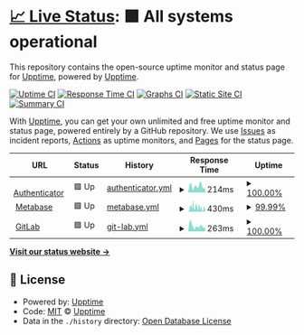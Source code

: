 # [📈 Live Status](https://upptime.github.io/upptime): <!--live status--> **🟩 All systems operational**

This repository contains the open-source uptime monitor and status page for [Upptime](https://upptime.js.org), powered by [Upptime](https://github.com/upptime/upptime).

[![Uptime CI](https://github.com/cad-dmendel/upptime/workflows/Uptime%20CI/badge.svg)](https://github.com/cad-dmendel/upptime/actions?query=workflow%3A%22Uptime+CI%22)
[![Response Time CI](https://github.com/cad-dmendel/upptime/workflows/Response%20Time%20CI/badge.svg)](https://github.com/cad-dmendel/upptime/actions?query=workflow%3A%22Response+Time+CI%22)
[![Graphs CI](https://github.com/cad-dmendel/upptime/workflows/Graphs%20CI/badge.svg)](https://github.com/cad-dmendel/upptime/actions?query=workflow%3A%22Graphs+CI%22)
[![Static Site CI](https://github.com/cad-dmendel/upptime/workflows/Static%20Site%20CI/badge.svg)](https://github.com/cad-dmendel/upptime/actions?query=workflow%3A%22Static+Site+CI%22)
[![Summary CI](https://github.com/cad-dmendel/upptime/workflows/Summary%20CI/badge.svg)](https://github.com/cad-dmendel/upptime/actions?query=workflow%3A%22Summary+CI%22)

With [Upptime](https://upptime.js.org), you can get your own unlimited and free uptime monitor and status page, powered entirely by a GitHub repository. We use [Issues](https://github.com/upptime/upptime/issues) as incident reports, [Actions](https://github.com/cad-dmendel/upptime/actions) as uptime monitors, and [Pages](https://upptime.github.io/upptime) for the status page.

<!--start: status pages-->
<!-- This summary is generated by Upptime (https://github.com/upptime/upptime) -->
<!-- Do not edit this manually, your changes will be overwritten -->
<!-- prettier-ignore -->
| URL | Status | History | Response Time | Uptime |
| --- | ------ | ------- | ------------- | ------ |
| <img alt="" src="https://icons.duckduckgo.com/ip3/authenticator.cadastra.com.ico" height="13"> [Authenticator](https://authenticator.cadastra.com) | 🟩 Up | [authenticator.yml](https://github.com/cad-dmendel/uptime/commits/HEAD/history/authenticator.yml) | <details><summary><img alt="Response time graph" src="./graphs/authenticator/response-time-week.png" height="20"> 214ms</summary><br><a href="https://cad-dmendel.github.io/uptime/history/authenticator"><img alt="Response time 437" src="https://img.shields.io/endpoint?url=https%3A%2F%2Fraw.githubusercontent.com%2Fcad-dmendel%2Fuptime%2FHEAD%2Fapi%2Fauthenticator%2Fresponse-time.json"></a><br><a href="https://cad-dmendel.github.io/uptime/history/authenticator"><img alt="24-hour response time 350" src="https://img.shields.io/endpoint?url=https%3A%2F%2Fraw.githubusercontent.com%2Fcad-dmendel%2Fuptime%2FHEAD%2Fapi%2Fauthenticator%2Fresponse-time-day.json"></a><br><a href="https://cad-dmendel.github.io/uptime/history/authenticator"><img alt="7-day response time 214" src="https://img.shields.io/endpoint?url=https%3A%2F%2Fraw.githubusercontent.com%2Fcad-dmendel%2Fuptime%2FHEAD%2Fapi%2Fauthenticator%2Fresponse-time-week.json"></a><br><a href="https://cad-dmendel.github.io/uptime/history/authenticator"><img alt="30-day response time 1128" src="https://img.shields.io/endpoint?url=https%3A%2F%2Fraw.githubusercontent.com%2Fcad-dmendel%2Fuptime%2FHEAD%2Fapi%2Fauthenticator%2Fresponse-time-month.json"></a><br><a href="https://cad-dmendel.github.io/uptime/history/authenticator"><img alt="1-year response time 437" src="https://img.shields.io/endpoint?url=https%3A%2F%2Fraw.githubusercontent.com%2Fcad-dmendel%2Fuptime%2FHEAD%2Fapi%2Fauthenticator%2Fresponse-time-year.json"></a></details> | <details><summary><a href="https://cad-dmendel.github.io/uptime/history/authenticator">100.00%</a></summary><a href="https://cad-dmendel.github.io/uptime/history/authenticator"><img alt="All-time uptime 99.01%" src="https://img.shields.io/endpoint?url=https%3A%2F%2Fraw.githubusercontent.com%2Fcad-dmendel%2Fuptime%2FHEAD%2Fapi%2Fauthenticator%2Fuptime.json"></a><br><a href="https://cad-dmendel.github.io/uptime/history/authenticator"><img alt="24-hour uptime 100.00%" src="https://img.shields.io/endpoint?url=https%3A%2F%2Fraw.githubusercontent.com%2Fcad-dmendel%2Fuptime%2FHEAD%2Fapi%2Fauthenticator%2Fuptime-day.json"></a><br><a href="https://cad-dmendel.github.io/uptime/history/authenticator"><img alt="7-day uptime 100.00%" src="https://img.shields.io/endpoint?url=https%3A%2F%2Fraw.githubusercontent.com%2Fcad-dmendel%2Fuptime%2FHEAD%2Fapi%2Fauthenticator%2Fuptime-week.json"></a><br><a href="https://cad-dmendel.github.io/uptime/history/authenticator"><img alt="30-day uptime 100.00%" src="https://img.shields.io/endpoint?url=https%3A%2F%2Fraw.githubusercontent.com%2Fcad-dmendel%2Fuptime%2FHEAD%2Fapi%2Fauthenticator%2Fuptime-month.json"></a><br><a href="https://cad-dmendel.github.io/uptime/history/authenticator"><img alt="1-year uptime 99.01%" src="https://img.shields.io/endpoint?url=https%3A%2F%2Fraw.githubusercontent.com%2Fcad-dmendel%2Fuptime%2FHEAD%2Fapi%2Fauthenticator%2Fuptime-year.json"></a></details>
| <img alt="" src="https://icons.duckduckgo.com/ip3/metabase.cadastra.com.ico" height="13"> [Metabase](https://metabase.cadastra.com) | 🟩 Up | [metabase.yml](https://github.com/cad-dmendel/uptime/commits/HEAD/history/metabase.yml) | <details><summary><img alt="Response time graph" src="./graphs/metabase/response-time-week.png" height="20"> 430ms</summary><br><a href="https://cad-dmendel.github.io/uptime/history/metabase"><img alt="Response time 759" src="https://img.shields.io/endpoint?url=https%3A%2F%2Fraw.githubusercontent.com%2Fcad-dmendel%2Fuptime%2FHEAD%2Fapi%2Fmetabase%2Fresponse-time.json"></a><br><a href="https://cad-dmendel.github.io/uptime/history/metabase"><img alt="24-hour response time 798" src="https://img.shields.io/endpoint?url=https%3A%2F%2Fraw.githubusercontent.com%2Fcad-dmendel%2Fuptime%2FHEAD%2Fapi%2Fmetabase%2Fresponse-time-day.json"></a><br><a href="https://cad-dmendel.github.io/uptime/history/metabase"><img alt="7-day response time 430" src="https://img.shields.io/endpoint?url=https%3A%2F%2Fraw.githubusercontent.com%2Fcad-dmendel%2Fuptime%2FHEAD%2Fapi%2Fmetabase%2Fresponse-time-week.json"></a><br><a href="https://cad-dmendel.github.io/uptime/history/metabase"><img alt="30-day response time 621" src="https://img.shields.io/endpoint?url=https%3A%2F%2Fraw.githubusercontent.com%2Fcad-dmendel%2Fuptime%2FHEAD%2Fapi%2Fmetabase%2Fresponse-time-month.json"></a><br><a href="https://cad-dmendel.github.io/uptime/history/metabase"><img alt="1-year response time 759" src="https://img.shields.io/endpoint?url=https%3A%2F%2Fraw.githubusercontent.com%2Fcad-dmendel%2Fuptime%2FHEAD%2Fapi%2Fmetabase%2Fresponse-time-year.json"></a></details> | <details><summary><a href="https://cad-dmendel.github.io/uptime/history/metabase">99.99%</a></summary><a href="https://cad-dmendel.github.io/uptime/history/metabase"><img alt="All-time uptime 99.99%" src="https://img.shields.io/endpoint?url=https%3A%2F%2Fraw.githubusercontent.com%2Fcad-dmendel%2Fuptime%2FHEAD%2Fapi%2Fmetabase%2Fuptime.json"></a><br><a href="https://cad-dmendel.github.io/uptime/history/metabase"><img alt="24-hour uptime 100.00%" src="https://img.shields.io/endpoint?url=https%3A%2F%2Fraw.githubusercontent.com%2Fcad-dmendel%2Fuptime%2FHEAD%2Fapi%2Fmetabase%2Fuptime-day.json"></a><br><a href="https://cad-dmendel.github.io/uptime/history/metabase"><img alt="7-day uptime 99.99%" src="https://img.shields.io/endpoint?url=https%3A%2F%2Fraw.githubusercontent.com%2Fcad-dmendel%2Fuptime%2FHEAD%2Fapi%2Fmetabase%2Fuptime-week.json"></a><br><a href="https://cad-dmendel.github.io/uptime/history/metabase"><img alt="30-day uptime 99.96%" src="https://img.shields.io/endpoint?url=https%3A%2F%2Fraw.githubusercontent.com%2Fcad-dmendel%2Fuptime%2FHEAD%2Fapi%2Fmetabase%2Fuptime-month.json"></a><br><a href="https://cad-dmendel.github.io/uptime/history/metabase"><img alt="1-year uptime 99.99%" src="https://img.shields.io/endpoint?url=https%3A%2F%2Fraw.githubusercontent.com%2Fcad-dmendel%2Fuptime%2FHEAD%2Fapi%2Fmetabase%2Fuptime-year.json"></a></details>
| <img alt="" src="https://icons.duckduckgo.com/ip3/gitlab.cadastra.com.ico" height="13"> [GitLab](https://gitlab.cadastra.com) | 🟩 Up | [git-lab.yml](https://github.com/cad-dmendel/uptime/commits/HEAD/history/git-lab.yml) | <details><summary><img alt="Response time graph" src="./graphs/git-lab/response-time-week.png" height="20"> 263ms</summary><br><a href="https://cad-dmendel.github.io/uptime/history/git-lab"><img alt="Response time 266" src="https://img.shields.io/endpoint?url=https%3A%2F%2Fraw.githubusercontent.com%2Fcad-dmendel%2Fuptime%2FHEAD%2Fapi%2Fgit-lab%2Fresponse-time.json"></a><br><a href="https://cad-dmendel.github.io/uptime/history/git-lab"><img alt="24-hour response time 364" src="https://img.shields.io/endpoint?url=https%3A%2F%2Fraw.githubusercontent.com%2Fcad-dmendel%2Fuptime%2FHEAD%2Fapi%2Fgit-lab%2Fresponse-time-day.json"></a><br><a href="https://cad-dmendel.github.io/uptime/history/git-lab"><img alt="7-day response time 263" src="https://img.shields.io/endpoint?url=https%3A%2F%2Fraw.githubusercontent.com%2Fcad-dmendel%2Fuptime%2FHEAD%2Fapi%2Fgit-lab%2Fresponse-time-week.json"></a><br><a href="https://cad-dmendel.github.io/uptime/history/git-lab"><img alt="30-day response time 288" src="https://img.shields.io/endpoint?url=https%3A%2F%2Fraw.githubusercontent.com%2Fcad-dmendel%2Fuptime%2FHEAD%2Fapi%2Fgit-lab%2Fresponse-time-month.json"></a><br><a href="https://cad-dmendel.github.io/uptime/history/git-lab"><img alt="1-year response time 266" src="https://img.shields.io/endpoint?url=https%3A%2F%2Fraw.githubusercontent.com%2Fcad-dmendel%2Fuptime%2FHEAD%2Fapi%2Fgit-lab%2Fresponse-time-year.json"></a></details> | <details><summary><a href="https://cad-dmendel.github.io/uptime/history/git-lab">100.00%</a></summary><a href="https://cad-dmendel.github.io/uptime/history/git-lab"><img alt="All-time uptime 100.00%" src="https://img.shields.io/endpoint?url=https%3A%2F%2Fraw.githubusercontent.com%2Fcad-dmendel%2Fuptime%2FHEAD%2Fapi%2Fgit-lab%2Fuptime.json"></a><br><a href="https://cad-dmendel.github.io/uptime/history/git-lab"><img alt="24-hour uptime 100.00%" src="https://img.shields.io/endpoint?url=https%3A%2F%2Fraw.githubusercontent.com%2Fcad-dmendel%2Fuptime%2FHEAD%2Fapi%2Fgit-lab%2Fuptime-day.json"></a><br><a href="https://cad-dmendel.github.io/uptime/history/git-lab"><img alt="7-day uptime 100.00%" src="https://img.shields.io/endpoint?url=https%3A%2F%2Fraw.githubusercontent.com%2Fcad-dmendel%2Fuptime%2FHEAD%2Fapi%2Fgit-lab%2Fuptime-week.json"></a><br><a href="https://cad-dmendel.github.io/uptime/history/git-lab"><img alt="30-day uptime 100.00%" src="https://img.shields.io/endpoint?url=https%3A%2F%2Fraw.githubusercontent.com%2Fcad-dmendel%2Fuptime%2FHEAD%2Fapi%2Fgit-lab%2Fuptime-month.json"></a><br><a href="https://cad-dmendel.github.io/uptime/history/git-lab"><img alt="1-year uptime 100.00%" src="https://img.shields.io/endpoint?url=https%3A%2F%2Fraw.githubusercontent.com%2Fcad-dmendel%2Fuptime%2FHEAD%2Fapi%2Fgit-lab%2Fuptime-year.json"></a></details>

<!--end: status pages-->

[**Visit our status website →**](https://upptime.github.io/upptime)

## 📄 License

- Powered by: [Upptime](https://github.com/upptime/upptime)
- Code: [MIT](./LICENSE) © [Upptime](https://upptime.js.org)
- Data in the `./history` directory: [Open Database License](https://opendatacommons.org/licenses/odbl/1-0/)
